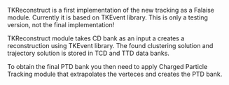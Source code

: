 TKReconstruct is a first implementation of the new tracking as a Falaise module. Currently it is based on TKEvent library. This is only a testing version, not the final implementation!

TKReconstruct module takes CD bank as an input a creates a reconstruction using TKEvent library. The found clustering solution and trajectory solution is stored in TCD and TTD data banks. 

To obtain the final PTD bank you then need to apply Charged Particle Tracking module that extrapolates the verteces and creates the PTD bank.

